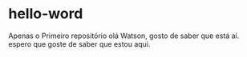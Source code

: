 # hello-word
Apenas o Primeiro repositório
olá Watson, 
gosto de saber que está aí.
espero que goste de saber que estou aqui.
